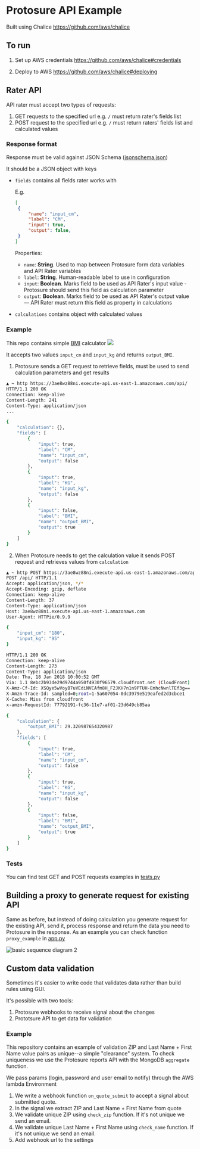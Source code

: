 # Protosure API Example 

Built using Chalice 
https://github.com/aws/chalice

## To run
1. Set up AWS credentials
   https://github.com/aws/chalice#credentials
   
2. Deploy to AWS
   https://github.com/aws/chalice#deploying


## Rater API

API rater must accept two types of requests:

1. GET requests to the specified url e.g. `/` must return rater's fields list
2. POST request to the specified url e.g. `/` must return raters' fields list and calculated values

### Response format

Response must be valid against JSON Schema ([jsonschema.json](jsonschema.json))

It should be a JSON object with keys

 - `fields`
   contains all fields rater works with

   E.g.
   ```json
   [
    {
        "name": "input_cm",
        "label": "CM",
        "input": true,
        "output": false,
    }
   ]
   ```

   Properties:
     - `name`: **String**. Used to map between Protosure form data variables and API Rater variables
     - `label`: **String**. Human-readable label to use in configuration
     - `input`: **Boolean**. Marks field to be used as API Rater's input value - Protosure should send this field as calculation parameter
     - `output`: **Boolean**. Marks field to be used as API Rater's output value — API Rater must return this field as property in calculations


 - `calculations`
   contains object with calculated values

### Example

This repo contains simple [BMI](https://en.wikipedia.org/wiki/Body_mass_index) calculator
![](https://wikimedia.org/api/rest_v1/media/math/render/svg/a25f48e7bcb8270653f7b027e6dce80f0b6fcd90)

It accepts two values `input_cm` and `input_kg` and returns `output_BMI`.

>

1. Protosure sends a GET request to retrieve fields, must be used to send calculation parameters and get results

```bash
▲ ~ http https://3ae8wz88ni.execute-api.us-east-1.amazonaws.com/api/
HTTP/1.1 200 OK
Connection: keep-alive
Content-Length: 241
Content-Type: application/json
...

{
    "calculation": {},
    "fields": [
        {
            "input": true,
            "label": "CM",
            "name": "input_cm",
            "output": false
        },
        {
            "input": true,
            "label": "KG",
            "name": "input_kg",
            "output": false
        },
        {
            "input": false,
            "label": "BMI",
            "name": "output_BMI",
            "output": true
        }
    ]
}
```

2. When Protosure needs to get the calculation value it sends POST request and retrieves values from `calculation`
```bash
▲ ~ http POST https://3ae8wz88ni.execute-api.us-east-1.amazonaws.com/api/ input_kg=95 input_cm=180 -v
POST /api/ HTTP/1.1
Accept: application/json, */*
Accept-Encoding: gzip, deflate
Connection: keep-alive
Content-Length: 37
Content-Type: application/json
Host: 3ae8wz88ni.execute-api.us-east-1.amazonaws.com
User-Agent: HTTPie/0.9.9

{
    "input_cm": "180",
    "input_kg": "95"
}

HTTP/1.1 200 OK
Connection: keep-alive
Content-Length: 273
Content-Type: application/json
Date: Thu, 18 Jan 2018 10:00:52 GMT
Via: 1.1 8ebc2b93de29d9744a950f4930f96579.cloudfront.net (CloudFront)
X-Amz-Cf-Id: XSQye5wVoyB7uVEdiNVCAfm8H_F2JKH7n1n9PTUH-EmhcNwnlTEf3g==
X-Amzn-Trace-Id: sampled=0;root=1-5a607054-0dc3979e519eafed2d3cbce1
X-Cache: Miss from cloudfront
x-amzn-RequestId: 77792191-fc36-11e7-af01-23d649cb85aa

{
    "calculation": {
        "output_BMI": 29.320987654320987
    },
    "fields": [
        {
            "input": true,
            "label": "CM",
            "name": "input_cm",
            "output": false
        },
        {
            "input": true,
            "label": "KG",
            "name": "input_kg",
            "output": false
        },
        {
            "input": false,
            "label": "BMI",
            "name": "output_BMI",
            "output": true
        }
    ]
}
```


### Tests

You can find test GET and POST requests examples in [tests.py](tests.py)

## Building a proxy to generate request for existing API

Same as before, but instead of doing calculation you generate request for the existing API,
send it, process response and return the data you need to Protosure in the response.
As an example you can check function `proxy_example` in [app.py](app.py)

![basic sequence diagram 2](https://user-images.githubusercontent.com/29029/46311228-c76d7700-c5c1-11e8-9f3e-c962ad6ad5f3.png)


## Custom data validation

Sometimes it's easier to write code that validates data rather than build rules using GUI.

It's possible with two tools:

1. Protosure webhooks to receive signal about the changes 
2. Prototsure API to get data for validation 

### Example

This repository contains an example of validation ZIP and Last Name + First Name value pairs as unique--a simple "clearance" system.
To check uniqueness we use the Protosure reports API with the MongoDB `aggregate` function.

We pass params (login, password and user email to notify) through the AWS lambda Environment

1. We write a webhook function `on_quote_submit` to accept a signal about submitted quote.
2. In the signal we extract ZIP and Last Name + First Name from quote
3. We validate unique ZIP using `check_zip` function. If it's not unique we send an email.
4. We validate unique Last Name + First Name using `check_name` function. If it's not unique we send an email.
5. Add webhook url to the settings
